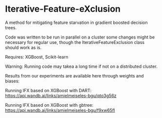 # Iterative-Feature-eXclusion
A method for mitigating feature starvation in gradient boosted decision trees.

Code was written to be run in parallel on a cluster some changes might be necessary for regular use, though the IterativeFeatureExclusion class should work as is.

Requires: XGBoost, Scikit-learn

Warning: Running code may takea a long time if not on a distributed cluster.

Results from our experiments are available here through weights and biases:

Running IFX based on XGBoost with DART: https://api.wandb.ai/links/amielmeiseles-bgu/qto3g56z

Running IFX based on XGBoost with gbtree: https://api.wandb.ai/links/amielmeiseles-bgu/f9xw65fl
